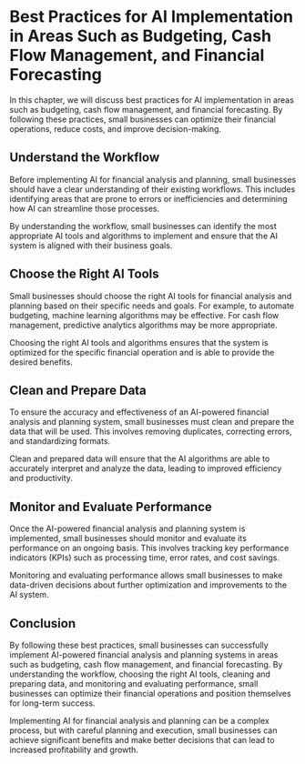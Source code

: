 Best Practices for AI Implementation in Areas Such as Budgeting, Cash Flow Management, and Financial Forecasting
=========================================================================================================================================================================

In this chapter, we will discuss best practices for AI implementation in areas such as budgeting, cash flow management, and financial forecasting. By following these practices, small businesses can optimize their financial operations, reduce costs, and improve decision-making.

Understand the Workflow
-----------------------

Before implementing AI for financial analysis and planning, small businesses should have a clear understanding of their existing workflows. This includes identifying areas that are prone to errors or inefficiencies and determining how AI can streamline those processes.

By understanding the workflow, small businesses can identify the most appropriate AI tools and algorithms to implement and ensure that the AI system is aligned with their business goals.

Choose the Right AI Tools
-------------------------

Small businesses should choose the right AI tools for financial analysis and planning based on their specific needs and goals. For example, to automate budgeting, machine learning algorithms may be effective. For cash flow management, predictive analytics algorithms may be more appropriate.

Choosing the right AI tools and algorithms ensures that the system is optimized for the specific financial operation and is able to provide the desired benefits.

Clean and Prepare Data
----------------------

To ensure the accuracy and effectiveness of an AI-powered financial analysis and planning system, small businesses must clean and prepare the data that will be used. This involves removing duplicates, correcting errors, and standardizing formats.

Clean and prepared data will ensure that the AI algorithms are able to accurately interpret and analyze the data, leading to improved efficiency and productivity.

Monitor and Evaluate Performance
--------------------------------

Once the AI-powered financial analysis and planning system is implemented, small businesses should monitor and evaluate its performance on an ongoing basis. This involves tracking key performance indicators (KPIs) such as processing time, error rates, and cost savings.

Monitoring and evaluating performance allows small businesses to make data-driven decisions about further optimization and improvements to the AI system.

Conclusion
----------

By following these best practices, small businesses can successfully implement AI-powered financial analysis and planning systems in areas such as budgeting, cash flow management, and financial forecasting. By understanding the workflow, choosing the right AI tools, cleaning and preparing data, and monitoring and evaluating performance, small businesses can optimize their financial operations and position themselves for long-term success.

Implementing AI for financial analysis and planning can be a complex process, but with careful planning and execution, small businesses can achieve significant benefits and make better decisions that can lead to increased profitability and growth.
